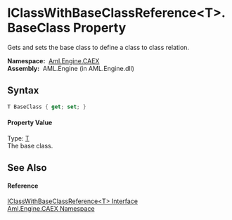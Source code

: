 IClassWithBaseClassReference&lt;T>.BaseClass Property
=====================================================
Gets and sets the base class to define a class to class relation.

  **Namespace:**  [Aml.Engine.CAEX][1]  
  **Assembly:**  AML.Engine (in AML.Engine.dll)

Syntax
------

```csharp
T BaseClass { get; set; }
```

#### Property Value
Type: [T][2]  
 The base class. 

See Also
--------

#### Reference
[IClassWithBaseClassReference&lt;T> Interface][2]  
[Aml.Engine.CAEX Namespace][1]  

[1]: ../README.md
[2]: README.md
[3]: https://www.automationml.org
[4]: ../../icons/logoShade.png
